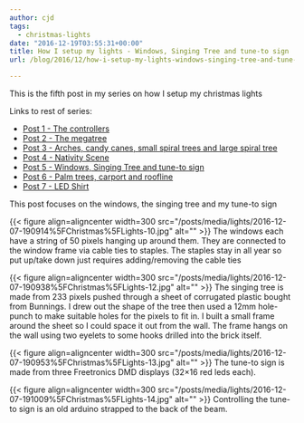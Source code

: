 ```yaml
---
author: cjd
tags:
  - christmas-lights
date: "2016-12-19T03:55:31+00:00"
title: How I setup my lights - Windows, Singing Tree and tune-to sign
url: /blog/2016/12/how-i-setup-my-lights-windows-singing-tree-and-tune-to-sign/

---
```

This is the fifth post in my series on how I setup my christmas lights

Links to rest of series:

- [Post 1 - The controllers](/blog/2016/12/how-i-setup-my-lights-the-controllers/)
- [Post 2 - The megatree](/blog/2016/12/how-i-setup-my-lights-the-megatree/)
- [Post 3 - Arches, candy canes, small spiral trees and large spiral tree](/blog/2016/12/how-i-setup-my-lights-arches-candy-canes-small-spiral-trees-and-large-spiral-tree/)
- [Post 4 - Nativity Scene](/blog/2016/12/how-i-setup-my-lights-nativity-scene/)
- [Post 5 - Windows, Singing Tree and tune-to sign](/blog/2016/12/how-i-setup-my-lights-windows-singing-tree-and-tune-to-sign/)
- [Post 6 - Palm trees, carport and roofline](/blog/2016/12/how-i-setup-my-lights-palm-trees-carport-and-roofline/)
- [Post 7 - LED Shirt](/blog/2016/12/how-i-setup-my-lights-led-shirt/)

This post focuses on the windows, the singing tree and my tune-to sign

{{< figure align=aligncenter width=300 src="/posts/media/lights/2016-12-07-190914%5FChristmas%5FLights-10.jpg" alt="" >}}
The windows each have a string of 50 pixels hanging up around them. They are connected to the window frame via cable ties to staples. The staples stay in all year so put up/take down just requires adding/removing the cable ties


{{< figure align=aligncenter width=300 src="/posts/media/lights/2016-12-07-190938%5FChristmas%5FLights-12.jpg" alt="" >}}
The singing tree is made from 233 pixels pushed through a sheet of corrugated plastic bought from Bunnings. I drew out the shape of the tree then used a 12mm hole-punch to make suitable holes for the pixels to fit in. I built a small frame around the sheet so I could space it out from the wall. The frame hangs on the wall using two eyelets to some hooks drilled into the brick itself.


{{< figure align=aligncenter width=300 src="/posts/media/lights/2016-12-07-190953%5FChristmas%5FLights-13.jpg" alt="" >}}
The tune-to sign is made from three Freetronics DMD displays (32×16 red leds each).


{{< figure align=aligncenter width=300 src="/posts/media/lights/2016-12-07-191009%5FChristmas%5FLights-14.jpg" alt="" >}}
Controlling the tune-to sign is an old arduino strapped to the back of the beam.

